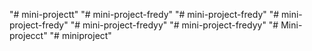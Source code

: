 "# mini-projectt" 
"# mini-project-fredy" 
"# mini-project-fredy" 
"# mini-project-fredy" 
"# mini-project-fredyy" 
"# mini-project-fredyy" 
"# Mini-projecct" 
"# miniproject" 
